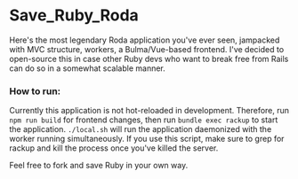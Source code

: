 # Save_Ruby_Roda


Here's the most legendary Roda application you've ever seen, jampacked with MVC structure, workers, a Bulma/Vue-based frontend. I've decided to open-source this in case other Ruby devs who want to break free from Rails can do so in a somewhat scalable manner.

### How to run:
Currently this application is not hot-reloaded in development. Therefore, run `npm run build` for frontend changes, then run `bundle exec rackup` to start the application. `./local.sh` will run the application daemonized with the worker running simultaneously. If you use this script, make sure to grep for rackup and kill the process once you've killed the server.

Feel free to fork and save Ruby in your own way.

